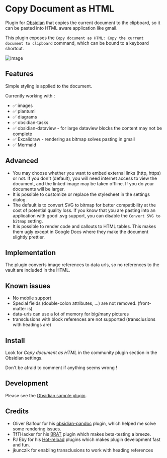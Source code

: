 # Copy Document as HTML

Plugin for [Obsidian](https://obsidian.md) that copies the current document to the clipboard, so it can be pasted into HTML aware application like gmail.

This plugin exposes the `Copy document as HTML: Copy the current document to clipboard` command, which can be bound to a keyboard shortcut.

![image](https://user-images.githubusercontent.com/2441349/202304790-aea2a29e-2ed8-4ba2-bfb6-caaeb823e6f0.png)

## Features

Simple styling is applied to the document. 

Currently working with :

- ✅ images
- ✅ plantuml
- ✅ diagrams
- ✅ obsidian-tasks
- ✅ obsidian-dataview - for large dataview blocks the content may not be complete
- ✅ Excalidraw - rendering as bitmap solves pasting in gmail
- ✅ Mermaid

## Advanced

- You may choose whether you want to embed external links (http, https) or not. If you don't (default), you will need internet access to view the document, and the linked image may be taken offline. If you do your documents will be larger.
- It is possible to customize or replace the stylesheet in the settings dialog. 
- The default is to convert SVG to bitmap for better compatibility at the cost of potential quality loss. If you know that you are pasting into an application with good .svg support, you can disable the `Convert SVG to bitmap` setting.
- It is possible to render code and callouts to HTML tables. This makes them ugly except in Google Docs where they make the document slightly prettier. 

## Implementation

The plugin converts image references to data urls, so no references to the vault are included in the HTML.

## Known issues

- No mobile support
- Special fields (double-colon attributes, ...) are not removed. (front-matter is)
- data-uris can use a lot of memory for big/many pictures
- transclusions with block references are not supported (transclusions with headings are)

## Install

Look for *Copy document as HTML* in the community plugin section in the Obsidian settings.

Don't be afraid to comment if anything seems wrong !

## Development

Please see the [Obsidian sample plugin](https://github.com/obsidianmd/obsidian-sample-plugin).

## Credits

- Oliver Balfour for his [obsidian-pandoc](https://github.com/OliverBalfour/obsidian-pandoc) plugin, which helped me solve
some rendering issues.
- TfTHacker for his [BRAT](https://github.com/TfTHacker/obsidian42-brat) plugin which makes beta-testing a breeze.
- PJ Eby for his [Hot-reload](https://github.com/pjeby/hot-reload) plugins which makes plugin development fast and fun.
- jkunczik for enabling transclusions to work with heading references

